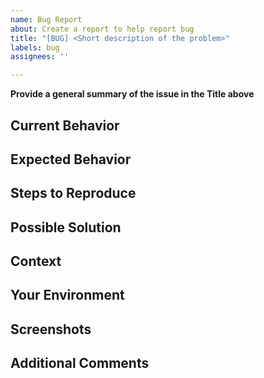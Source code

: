 ```yaml
---
name: Bug Report
about: Create a report to help report bug
title: "[BUG] <Short description of the problem>"
labels: bug
assignees: ''

---
```


**Provide a general summary of the issue in the Title above**

## Current Behavior
<!--- Tell us a concise description of what you're experiencing -->

## Expected Behavior
<!--- When describing a bug, tell us what should happen. -->

## Steps to Reproduce
<!--
Example: steps to reproduce the behavior:
1. In this environment...
2. With this config...
3. Run '...'
4. See error...
-->

## Possible Solution
<!--- Optional, suggest a fix/reason for the bug, -->
<!--- or ideas how to implement the addition or change -->

## Context
<!--- How has this issue affected you? What are you trying to accomplish? -->

## Your Environment
<!--- Include as many relevant details about the environment you experienced the bug in: -->
<!--
Example:
- OS: Ubuntu 20.04
- Node: 13.14.0
- npm: 7.6.3
-->

## Screenshots
<!--- If applicable, add screenshots to help explain your problem. -->

## Additional Comments
<!--- Include other comments about the bug you experienced. -->
